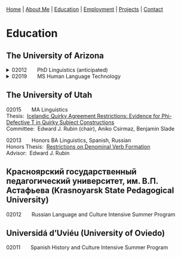 [Home](index.md) | [About Me](aboutme.md) | [Education](education.md) | [Employment](employment.md) | [Projects](projects.md) | [Contact](contact.md)

# Education

## The University of Arizona

<details>
<summary>02012 &nbsp;&nbsp;&nbsp;&nbsp;&nbsp; PhD Linguistics (anticipated)</summary>

Committee:  
- Andrew Carnie (chair)  
- Michael Hammond  
- Mihai Surdeanu  
</details>

<details>
<summary>02019 &nbsp;&nbsp;&nbsp;&nbsp;&nbsp; MS Human Language Technology</summary>

Committee:  
-Michael Hammond (chair)  
-Sandiway Fong  
-Andrew Carnie  
Internship Report:&nbsp;&nbsp;Bootstrapping Enterprise Chatbots with Rasa
</details>

## The University of Utah

02015 &nbsp;&nbsp;&nbsp;&nbsp;&nbsp; MA Linguistics  
Thesis:&nbsp;&nbsp;[Icelandic Quirky Agreement Restrictions:  Evidence for Phi-Defective T in Quirky Subject Constructions](https://zupon.github.io/files/zupon_ma_thesis.pdf)  
Committee:&nbsp;&nbsp;Edward J. Rubin (chair), Aniko Csirmaz, Benjamin Slade

02013 &nbsp;&nbsp;&nbsp;&nbsp;&nbsp; Honors BA Linguistics, Spanish, Russian  
Honors Thesis:&nbsp;&nbsp;[Restrictions on Denominal Verb Formation](http://zupon.github.io/files/zupon_ba_thesis.pdf)  
Advisor:&nbsp;&nbsp;Edward J. Rubin

## Красноярский государственный педагогический университет, им. В.П. Астафьева (Krasnoyarsk State Pedagogical University)

02012 &nbsp;&nbsp;&nbsp;&nbsp;&nbsp; Russian Language and Culture Intensive Summer Program

## Universidá d’Uviéu (University of Oviedo)

02011 &nbsp;&nbsp;&nbsp;&nbsp;&nbsp; Spanish History and Culture Intensive Summer Program

